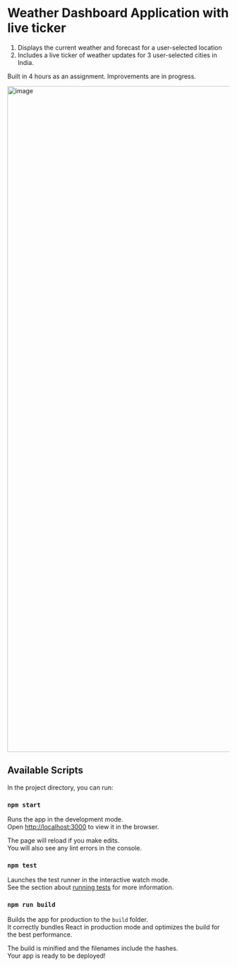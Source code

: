 # Weather Dashboard Application with live ticker

1) Displays the current weather and forecast for a user-selected location
2) Includes a live ticker of weather updates for 3 user-selected cities in India.

Built in 4 hours as an assignment. Improvements are in progress.

<img width="1508" alt="image" src="https://github.com/nishesh96/weather-dashboard-fe/assets/8986274/9cf00d0e-eab9-424d-baa2-43f2f91c086c">



## Available Scripts

In the project directory, you can run:

### `npm start`

Runs the app in the development mode.\
Open [http://localhost:3000](http://localhost:3000) to view it in the browser.

The page will reload if you make edits.\
You will also see any lint errors in the console.

### `npm test`

Launches the test runner in the interactive watch mode.\
See the section about [running tests](https://facebook.github.io/create-react-app/docs/running-tests) for more information.

### `npm run build`

Builds the app for production to the `build` folder.\
It correctly bundles React in production mode and optimizes the build for the best performance.

The build is minified and the filenames include the hashes.\
Your app is ready to be deployed!


